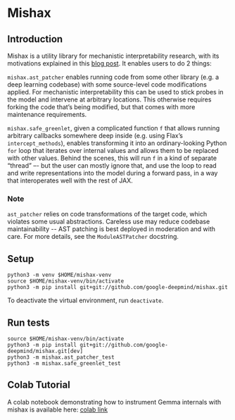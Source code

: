 # Mishax

## Introduction

Mishax is a utility library for mechanistic interpretability research, with its motivations explained in this [blog post](https://www.alignmentforum.org/posts/C5KAZQib3bzzpeyrg/progress-update-1-from-the-gdm-mech-interp-team-full-update#Instrumenting_LLM_model_internals_in_JAX). It enables users to do 2 things:

`mishax.ast_patcher` enables running code from some other library (e.g. a deep learning codebase) with some source-level code modifications applied. For mechanistic interpretability this can be used to stick probes in the model and intervene at arbitrary locations. This otherwise requires forking the code that’s being modified, but that comes with more maintenance requirements.

`mishax.safe_greenlet`, given a complicated function `f` that allows running arbitrary callbacks somewhere deep inside (e.g. using Flax’s `intercept_methods`), enables transforming it into an ordinary-looking Python `for` loop that iterates over internal values and allows them to be replaced with other values. Behind the scenes, this will run `f` in a kind of separate “thread” –- but the user can mostly ignore that, and use the loop to read and write representations into the model during a forward pass, in a way that interoperates well with the rest of JAX.

### Note

`ast_patcher` relies on code transformations of the target code, which violates some usual abstractions. Careless use may reduce codebase maintainability -- AST patching is best deployed in moderation and with care. For more details, see the `ModuleASTPatcher` docstring.

## Setup

```shell
python3 -m venv $HOME/mishax-venv
source $HOME/mishax-venv/bin/activate
python3 -m pip install git+git://github.com/google-deepmind/mishax.git
```

To deactivate the virtual environment, run `deactivate`.

## Run tests

```shell
source $HOME/mishax-venv/bin/activate
python3 -m pip install git+git://github.com/google-deepmind/mishax.git[dev]
python3 -m mishax.ast_patcher_test
python3 -m mishax.safe_greenlet_test
```

## Colab Tutorial

A colab notebook demonstrating how to instrument Gemma internals with mishax
is available here: [colab link](https://colab.research.google.com/drive/1kKkQJvrsWVI5-VfaQ8M_itQVm3goaxkM)
